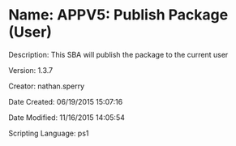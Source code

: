 ﻿# Name: APPV5: Publish Package (User)

Description: This SBA will publish the package to the current user

Version: 1.3.7

Creator: nathan.sperry

Date Created: 06/19/2015 15:07:16

Date Modified: 11/16/2015 14:05:54

Scripting Language: ps1

